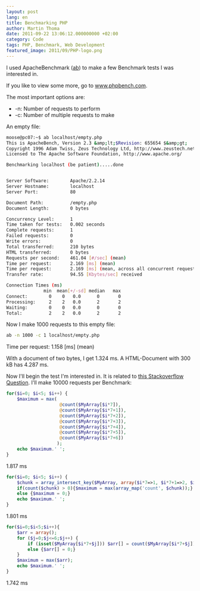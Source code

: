 ```yaml
---
layout: post
lang: en
title: Benchmarking PHP
author: Martin Thoma
date: 2011-09-22 13:06:12.000000000 +02:00
category: Code
tags: PHP, Benchmark, Web Development
featured_image: 2011/09/PHP-logo.png
---
```

I used ApacheBenchmark (<a href="http://httpd.apache.org/docs/2.0/programs/ab.html" rel="nofollow">ab</a>) to make a few Benchmark tests I was interested in.

If you like to view some more, go to <a href="http://www.phpbench.com/" rel="nofollow">www.phpbench.com</a>.

The most important options are:
<ul>
	<li>-n: Number of requests to perform</li>
	<li>-c: Number of multiple requests to make</li>
</ul>


An empty file:
```bash
moose@pc07:~$ ab localhost/empty.php
This is ApacheBench, Version 2.3 &amp;lt;$Revision: 655654 $&amp;gt;
Copyright 1996 Adam Twiss, Zeus Technology Ltd, http://www.zeustech.net/
Licensed to The Apache Software Foundation, http://www.apache.org/

Benchmarking localhost (be patient).....done


Server Software:        Apache/2.2.14
Server Hostname:        localhost
Server Port:            80

Document Path:          /empty.php
Document Length:        0 bytes

Concurrency Level:      1
Time taken for tests:   0.002 seconds
Complete requests:      1
Failed requests:        0
Write errors:           0
Total transferred:      210 bytes
HTML transferred:       0 bytes
Requests per second:    461.04 [#/sec] (mean)
Time per request:       2.169 [ms] (mean)
Time per request:       2.169 [ms] (mean, across all concurrent requests)
Transfer rate:          94.55 [Kbytes/sec] received

Connection Times (ms)
              min  mean[+/-sd] median   max
Connect:        0    0   0.0      0       0
Processing:     2    2   0.0      2       2
Waiting:        0    0   0.0      0       0
Total:          2    2   0.0      2       2

```

Now I make 1000 requests to this empty file:
```bash
ab -n 1000 -c 1 localhost/empty.php
```
Time per request:       1.158 [ms] (mean)

With a document of two bytes, I get 1.324 ms. A HTML-Document with 300 kB has 4.287 ms.

Now I'll begin the test I'm interested in. It is related to <a href="http://stackoverflow.com/questions/4738605/undefined-offset-with-count" rel="nofollow">this Stackoverflow Question</a>. I'll make 10000 requests per Benchmark:

```php
for($i=0; $i<5; $i++) {
    $maximum = max(
                    @count($MyArray[$i*7]),
                    @count($MyArray[$i*7+1]),
                    @count($MyArray[$i*7+2]),
                    @count($MyArray[$i*7+3]),
                    @count($MyArray[$i*7+4]),
                    @count($MyArray[$i*7+5]),
                    @count($MyArray[$i*7+6])
                   );
    echo $maximum.' ';
}
```

1.817 ms

```php
for($i=0; $i<5; $i++) {
    $chunk = array_intersect_key($MyArray, array($i*7=>1, $i*7+1=>2, $i*7+2=>3, $i*7+3=>4, $i*7+4=>5, $i*7+5=>6));
    if(count($chunk) > 0){$maximum = max(array_map('count', $chunk));}
    else {$maximum = 0;}
    echo $maximum.' ';
}
```

1.801 ms

```php
for($i=0;$i<5;$i++){
    $arr = array();
    for ($j=0;$j<=6;$j++) {
        if (isset($MyArray[$i*7+$j])) $arr[] = count($MyArray[$i*7+$j]);
        else {$arr[] = 0;}
    }
    $maximum = max($arr);
    echo $maximum.' ';
}
```

1.742 ms
